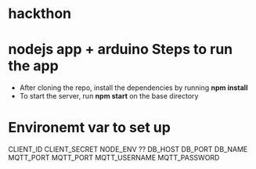 hackthon
==============
nodejs app + arduino
Steps to run the app
=====================
* After cloning the repo, install the dependencies by running **npm install**
* To start the server, run **npm start** on the base directory


Environemt var to set up
============
CLIENT_ID
CLIENT_SECRET
NODE_ENV ??
DB_HOST
DB_PORT
DB_NAME
MQTT_PORT
MQTT_PORT
MQTT_USERNAME
MQTT_PASSWORD
